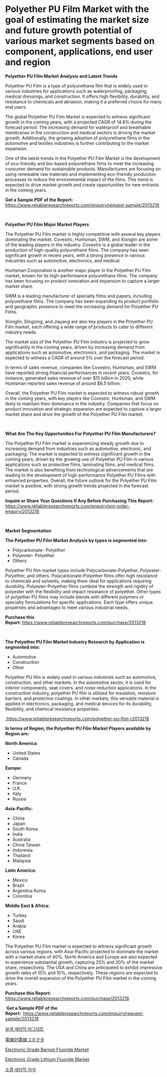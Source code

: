 <p><h1>Polyether PU Film Market with the goal of estimating the market size and future growth potential of various market segments based on component, applications, end user and region</h1></p><p><strong>Polyether PU Film Market Analysis and Latest Trends</strong></p>
<p><p>Polyether PU Film is a type of polyurethane film that is widely used in various industries for applications such as waterproofing, packaging, medical dressings, and construction. It offers high flexibility, durability, and resistance to chemicals and abrasion, making it a preferred choice for many end users.</p><p>The global Polyether PU Film Market is expected to witness significant growth in the coming years, with a projected CAGR of 14.8% during the forecast period. The increasing demand for waterproof and breathable membranes in the construction and medical sectors is driving the market growth. Additionally, the growing adoption of polyurethane films in the automotive and textiles industries is further contributing to the market expansion.</p><p>One of the latest trends in the Polyether PU Film Market is the development of eco-friendly and bio-based polyurethane films to meet the increasing consumer demand for sustainable products. Manufacturers are focusing on using renewable raw materials and implementing eco-friendly production processes to reduce the environmental impact of the films. This trend is expected to drive market growth and create opportunities for new entrants in the coming years.</p></p>
<p><strong>Get a Sample PDF of the Report:&nbsp;</strong> <a href="https://www.reliableresearchreports.com/enquiry/request-sample/2013218">https://www.reliableresearchreports.com/enquiry/request-sample/2013218</a></p>
<p>&nbsp;</p>
<p><strong>Polyether PU Film Major Market Players</strong></p>
<p><p>The Polyether PU Film market is highly competitive with several key players dominating the market. Covestro, Huntsman, SWM, and Xionglin are some of the leading players in the industry. Covestro is a global leader in the production of high-quality polyurethane films. The company has seen significant growth in recent years, with a strong presence in various industries such as automotive, electronics, and medical.</p><p>Huntsman Corporation is another major player in the Polyether PU Film market, known for its high-performance polyurethane films. The company has been focusing on product innovation and expansion to capture a larger market share.</p><p>SWM is a leading manufacturer of specialty films and papers, including polyurethane films. The company has been expanding its product portfolio and geographic presence to meet the increasing demand for Polyether PU Films.</p><p>Xionglin, Dingzing, and Jiayang are also key players in the Polyether PU Film market, each offering a wide range of products to cater to different industry needs.</p><p>The market size of the Polyether PU Film industry is projected to grow significantly in the coming years, driven by increasing demand from applications such as automotive, electronics, and packaging. The market is expected to witness a CAGR of around 5% over the forecast period.</p><p>In terms of sales revenue, companies like Covestro, Huntsman, and SWM have reported strong financial performances in recent years. Covestro, for instance, generated sales revenue of over $15 billion in 2020, while Huntsman reported sales revenue of around $6.5 billion.</p><p>Overall, the Polyether PU Film market is expected to witness robust growth in the coming years, with key players like Covestro, Huntsman, and SWM likely to maintain their dominance in the industry. Companies that focus on product innovation and strategic expansion are expected to capture a larger market share and drive the growth of the Polyether PU Film market.</p></p>
<p>&nbsp;</p>
<p><strong>What Are The Key Opportunities For Polyether PU Film Manufacturers?</strong></p>
<p><p>The Polyether PU Film market is experiencing steady growth due to increasing demand from industries such as automotive, electronic, and packaging. The market is expected to witness significant growth in the coming years, driven by the growing use of Polyether PU Film in various applications such as protective films, laminating films, and medical films. The market is also benefiting from technological advancements that are leading to the development of high-performance Polyether PU Films with enhanced properties. Overall, the future outlook for the Polyether PU Film market is positive, with strong growth trends projected in the forecast period.</p></p>
<p><strong>Inquire or Share Your Questions If Any Before Purchasing This Report:</strong> <a href="https://www.reliableresearchreports.com/enquiry/pre-order-enquiry/2013218">https://www.reliableresearchreports.com/enquiry/pre-order-enquiry/2013218</a></p>
<p>&nbsp;</p>
<p><strong>Market Segmentation</strong></p>
<p><strong>The Polyether PU Film Market Analysis by types is segmented into:</strong></p>
<p><ul><li>Polycarbonate- Polyether</li><li>Polyester- Polyether</li><li>Others</li></ul></p>
<p><p>Polyether PU film market types include Polycarbonate-Polyether, Polyester-Polyether, and others. Polycarbonate-Polyether films offer high resistance to chemicals and solvents, making them ideal for applications requiring durability. Polyester-Polyether films combine the strength and rigidity of polyester with the flexibility and impact resistance of polyether. Other types of polyether PU films may include blends with different polymers or specialty formulations for specific applications. Each type offers unique properties and advantages to meet various industrial needs.</p></p>
<p><strong>Purchase this Report:&nbsp;</strong><a href="https://www.reliableresearchreports.com/purchase/2013218">https://www.reliableresearchreports.com/purchase/2013218</a></p>
<p>&nbsp;</p>
<p><strong>The Polyether PU Film Market Industry Research by Application is segmented into:</strong></p>
<p><ul><li>Automotive</li><li>Construction</li><li>Other</li></ul></p>
<p><p>Polyether PU film is widely used in various industries such as automotive, construction, and other markets. In the automotive sector, it is used for interior components, seat covers, and noise reduction applications. In the construction industry, polyether PU film is utilized for insulation, moisture barriers, and protective coatings. In other markets, this versatile material is applied in electronics, packaging, and medical devices for its durability, flexibility, and chemical resistance properties.</p></p>
<p><a href="https://www.reliableresearchreports.com/polyether-pu-film-r2013218">&nbsp;https://www.reliableresearchreports.com/polyether-pu-film-r2013218</a></p>
<p><strong>In terms of Region, the Polyether PU Film Market Players available by Region are:</strong></p>
<p>
    <p> <strong> North America: </strong>
        <ul>
            <li>United States</li>
            <li>Canada</li>
        </ul>
        </p> 
    <p> <strong> Europe: </strong>
        <ul>
            <li>Germany</li>
            <li>France</li>
            <li>U.K.</li>
            <li>Italy</li>
            <li>Russia</li>
        </ul>
        </p> 
    <p> <strong> Asia-Pacific: </strong>
        <ul>
            <li>China</li>
            <li>Japan</li>
            <li>South Korea</li>
            <li>India</li>
            <li>Australia</li>
            <li>China Taiwan</li>
            <li>Indonesia</li>
            <li>Thailand</li>
            <li>Malaysia</li>
        </ul>
        </p> 
    <p> <strong> Latin America: </strong>
        <ul>
            <li>Mexico</li>
            <li>Brazil</li>
            <li>Argentina Korea</li>
            <li>Colombia</li>
        </ul>
        </p> 
    <p> <strong> Middle East & Africa: </strong>
        <ul>
            <li>Turkey</li>
            <li>Saudi</li>
            <li>Arabia</li>
            <li>UAE</li>
            <li>Korea</li>
        </ul>
    </p>
    </p>
<p><p>The Polyether PU Film market is expected to witness significant growth across various regions, with Asia-Pacific projected to dominate the market with a market share of 40%. North America and Europe are also expected to experience substantial growth, capturing 25% and 20% of the market share, respectively. The USA and China are anticipated to exhibit impressive growth rates of 15% and 10%, respectively. These regions are expected to drive the overall expansion of the Polyether PU Film market in the coming years.</p></p>
<p><strong>Purchase this Report: </strong><a href="https://www.reliableresearchreports.com/purchase/2013218">https://www.reliableresearchreports.com/purchase/2013218</a></p>
<p>&nbsp;<strong>Get a Sample PDF of the Report:&nbsp;&nbsp;</strong><a href="https://www.reliableresearchreports.com/enquiry/request-sample/2013218">https://www.reliableresearchreports.com/enquiry/request-sample/2013218</a></p>
<p><strong></strong></p>
<p><p><a href="https://github.com/Skyleitney456456/Market-Research-Report-List-2/blob/main/9034800145853.md">보세 세라믹 마그네트</a></p><p><a href="https://github.com/kegley4963/Market-Research-Report-List-1/blob/main/4270608139513.md">電線対電線コネクタ</a></p><p><a href="https://github.com/amapolalg/Market-Research-Report-List-1/blob/main/electronic-grade-barium-fluoride-market.md">Electronic Grade Barium Fluoride Market</a></p><p><a href="https://github.com/kumertitash/Market-Research-Report-List-1/blob/main/electronic-grade-lithium-fluoride-market.md">Electronic Grade Lithium Fluoride Market</a></p><p><a href="https://github.com/vs10l4sfg5c/Market-Research-Report-List-2/blob/main/3832144145852.md">소결 세라믹 자석</a></p></p>